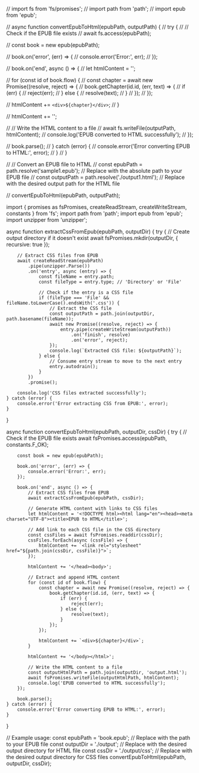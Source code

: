// import fs from 'fs/promises';
// import path from 'path';
// import epub from 'epub';

// async function convertEpubToHtml(epubPath, outputPath) {
//     try {
//         // Check if the EPUB file exists
//         await fs.access(epubPath);

//         const book = new epub(epubPath);

//         book.on('error', (err) => {
//             console.error('Error:', err);
//         });

//         book.on('end', async () => {
//             let htmlContent = '<!DOCTYPE html><html lang="en"><head><meta charset="UTF-8"><title>EPUB to HTML</title></head><body>';
            
//             for (const id of book.flow) {
//                 const chapter = await new Promise((resolve, reject) => {
//                     book.getChapter(id.id, (err, text) => {
//                         if (err) {
//                             reject(err);
//                         } else {
//                             resolve(text);
//                         }
//                     });
//                 });

//                 htmlContent += `<div>${chapter}</div>`;
//             }
            
//             htmlContent += '</body></html>';
            
//             // Write the HTML content to a file
//             await fs.writeFile(outputPath, htmlContent);
//             console.log('EPUB converted to HTML successfully');
//         });

//         book.parse();
//     } catch (error) {
//         console.error('Error converting EPUB to HTML:', error);
//     }
// }

// // Convert an EPUB file to HTML
// const epubPath = path.resolve('sample1.epub'); // Replace with the absolute path to your EPUB file
// const outputPath = path.resolve('./output1.html'); // Replace with the desired output path for the HTML file

// convertEpubToHtml(epubPath, outputPath);

import { promises as fsPromises, createReadStream, createWriteStream, constants } from 'fs';
import path from 'path';
import epub from 'epub';
import unzipper from 'unzipper';

async function extractCssFromEpub(epubPath, outputDir) {
    try {
        // Create output directory if it doesn't exist
        await fsPromises.mkdir(outputDir, { recursive: true });

        // Extract CSS files from EPUB
        await createReadStream(epubPath)
            .pipe(unzipper.Parse())
            .on('entry', async (entry) => {
                const fileName = entry.path;
                const fileType = entry.type; // 'Directory' or 'File'

                // Check if the entry is a CSS file
                if (fileType === 'File' && fileName.toLowerCase().endsWith('.css')) {
                    // Extract the CSS file
                    const outputPath = path.join(outputDir, path.basename(fileName));
                    await new Promise((resolve, reject) => {
                        entry.pipe(createWriteStream(outputPath))
                            .on('finish', resolve)
                            .on('error', reject);
                    });
                    console.log(`Extracted CSS file: ${outputPath}`);
                } else {
                    // Consume entry stream to move to the next entry
                    entry.autodrain();
                }
            })
            .promise();

        console.log('CSS files extracted successfully');
    } catch (error) {
        console.error('Error extracting CSS from EPUB:', error);
    }
}

async function convertEpubToHtml(epubPath, outputDir, cssDir) {
    try {
        // Check if the EPUB file exists
        await fsPromises.access(epubPath, constants.F_OK);

        const book = new epub(epubPath);

        book.on('error', (err) => {
            console.error('Error:', err);
        });

        book.on('end', async () => {
            // Extract CSS files from EPUB
            await extractCssFromEpub(epubPath, cssDir);

            // Generate HTML content with links to CSS files
            let htmlContent = '<!DOCTYPE html><html lang="en"><head><meta charset="UTF-8"><title>EPUB to HTML</title>';

            // Add link to each CSS file in the CSS directory
            const cssFiles = await fsPromises.readdir(cssDir);
            cssFiles.forEach(async (cssFile) => {
                htmlContent += `<link rel="stylesheet" href="${path.join(cssDir, cssFile)}">`;
            });

            htmlContent += '</head><body>';

            // Extract and append HTML content
            for (const id of book.flow) {
                const chapter = await new Promise((resolve, reject) => {
                    book.getChapter(id.id, (err, text) => {
                        if (err) {
                            reject(err);
                        } else {
                            resolve(text);
                        }
                    });
                });

                htmlContent += `<div>${chapter}</div>`;
            }

            htmlContent += '</body></html>';

            // Write the HTML content to a file
            const outputHtmlPath = path.join(outputDir, 'output.html');
            await fsPromises.writeFile(outputHtmlPath, htmlContent);
            console.log('EPUB converted to HTML successfully');
        });

        book.parse();
    } catch (error) {
        console.error('Error converting EPUB to HTML:', error);
    }
}


// Example usage:
const epubPath = 'book.epub'; // Replace with the path to your EPUB file
const outputDir = './output'; // Replace with the desired output directory for HTML file
const cssDir = './output/css'; // Replace with the desired output directory for CSS files
convertEpubToHtml(epubPath, outputDir, cssDir);

